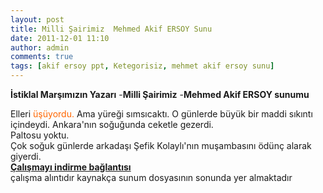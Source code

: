 ```yaml
---
layout: post
title: Milli Şairimiz  Mehmed Akif ERSOY Sunu
date: 2011-12-01 11:10
author: admin
comments: true
tags: [akif ersoy ppt, Ketegorisiz, mehmet akif ersoy sunu]
---
```

<strong>İstiklal Marşımızın Yazarı</strong> -<strong>Milli Şairimiz</strong> -<strong>Mehmed Akif ERSOY sunumu </strong>
<div>
<div>Elleri <span style="color: #ff6600;">üşüyordu.</span>
Ama yüreği sımsıcaktı. O günlerde büyük bir maddi sıkıntı içindeydi. Ankara'nın soğuğunda ceketle gezerdi.</div>
<div>Paltosu yoktu.</div>
<div>Çok soğuk günlerde arkadaşı Şefik Kolaylı'nın muşambasını ödünç alarak giyerdi.</div>
<div><a href="http://www.egitimvaktim.com/dosyalar/2011/12/Mehmed-Akif-Ersoy.pptx" target="_blank"><strong>Çalışmayı indirme bağlantısı</strong></a></div>
<div></div>
</div>
<div>çalışma alıntıdır kaynakça sunum dosyasının sonunda yer almaktadır</div>
